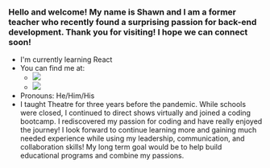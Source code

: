 ### Hello and welcome! My name is Shawn and I am a former teacher who recently found a surprising passion for back-end development. Thank you for visiting! I hope we can connect soon!

- I'm currently learning React
- You can find me at:
  - <a target="_blank" href="https://www.linkedin.com/in/shawn-mcwhorter/"><img src="https://img.shields.io/badge/LinkedIn-0077B5?style=for-the-badge&logo=linkedin&logoColor=white" /></a> <br>
  - <a target="_blank" href="mailto:shawnmc820@gmail.com"><img src="https://img.shields.io/badge/Gmail-D14836?style=for-the-badge&logo=gmail&logoColor=white" /></a>
- Pronouns: He/Him/His
- I taught Theatre for three years before the pandemic. While schools were closed, I continued to direct shows virtually and joined a coding bootcamp. I rediscovered my passion for coding and have really enjoyed the journey! I look forward to continue learning more and gaining much needed experience while using my leadership, communication, and collaboration skills! My long term goal would be to help build educational programs and combine my passions.    
